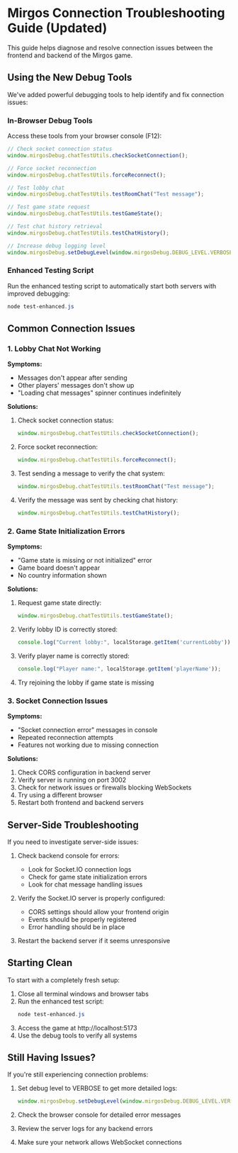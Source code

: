# Mirgos Connection Troubleshooting Guide (Updated)

This guide helps diagnose and resolve connection issues between the frontend and backend of the Mirgos game.

## Using the New Debug Tools

We've added powerful debugging tools to help identify and fix connection issues:

### In-Browser Debug Tools

Access these tools from your browser console (F12):

```javascript
// Check socket connection status
window.mirgosDebug.chatTestUtils.checkSocketConnection();

// Force socket reconnection
window.mirgosDebug.chatTestUtils.forceReconnect();

// Test lobby chat
window.mirgosDebug.chatTestUtils.testRoomChat("Test message");

// Test game state request
window.mirgosDebug.chatTestUtils.testGameState();

// Test chat history retrieval
window.mirgosDebug.chatTestUtils.testChatHistory();

// Increase debug logging level
window.mirgosDebug.setDebugLevel(window.mirgosDebug.DEBUG_LEVEL.VERBOSE);
```

### Enhanced Testing Script

Run the enhanced testing script to automatically start both servers with improved debugging:

```powershell
node test-enhanced.js
```

## Common Connection Issues

### 1. Lobby Chat Not Working

**Symptoms:**
- Messages don't appear after sending
- Other players' messages don't show up
- "Loading chat messages" spinner continues indefinitely

**Solutions:**
1. Check socket connection status:
   ```javascript
   window.mirgosDebug.chatTestUtils.checkSocketConnection();
   ```
   
2. Force socket reconnection:
   ```javascript
   window.mirgosDebug.chatTestUtils.forceReconnect();
   ```
   
3. Test sending a message to verify the chat system:
   ```javascript
   window.mirgosDebug.chatTestUtils.testRoomChat("Test message");
   ```

4. Verify the message was sent by checking chat history:
   ```javascript
   window.mirgosDebug.chatTestUtils.testChatHistory();
   ```

### 2. Game State Initialization Errors

**Symptoms:**
- "Game state is missing or not initialized" error
- Game board doesn't appear
- No country information shown

**Solutions:**
1. Request game state directly:
   ```javascript
   window.mirgosDebug.chatTestUtils.testGameState();
   ```
   
2. Verify lobby ID is correctly stored:
   ```javascript
   console.log("Current lobby:", localStorage.getItem('currentLobby'));
   ```

3. Verify player name is correctly stored:
   ```javascript
   console.log("Player name:", localStorage.getItem('playerName'));
   ```

4. Try rejoining the lobby if game state is missing

### 3. Socket Connection Issues

**Symptoms:**
- "Socket connection error" messages in console
- Repeated reconnection attempts
- Features not working due to missing connection

**Solutions:**
1. Check CORS configuration in backend server
2. Verify server is running on port 3002
3. Check for network issues or firewalls blocking WebSockets
4. Try using a different browser
5. Restart both frontend and backend servers

## Server-Side Troubleshooting

If you need to investigate server-side issues:

1. Check backend console for errors:
   - Look for Socket.IO connection logs
   - Check for game state initialization errors
   - Look for chat message handling issues

2. Verify the Socket.IO server is properly configured:
   - CORS settings should allow your frontend origin
   - Events should be properly registered
   - Error handling should be in place

3. Restart the backend server if it seems unresponsive

## Starting Clean

To start with a completely fresh setup:

1. Close all terminal windows and browser tabs
2. Run the enhanced test script:
   ```powershell
   node test-enhanced.js
   ```
3. Access the game at http://localhost:5173
4. Use the debug tools to verify all systems

## Still Having Issues?

If you're still experiencing connection problems:

1. Set debug level to VERBOSE to get more detailed logs:
   ```javascript
   window.mirgosDebug.setDebugLevel(window.mirgosDebug.DEBUG_LEVEL.VERBOSE);
   ```

2. Check the browser console for detailed error messages

3. Review the server logs for any backend errors

4. Make sure your network allows WebSocket connections
